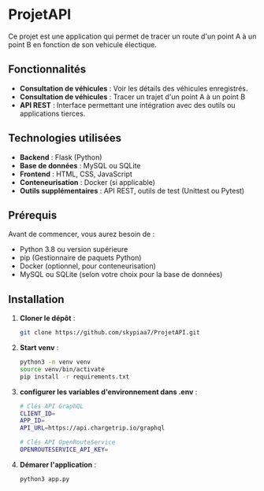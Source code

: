 # ProjetAPI

Ce projet est une application qui permet de tracer un route d'un point A à un point B en fonction de son vehicule électique.

## Fonctionnalités

- **Consultation de véhicules** : Voir les détails des véhicules enregistrés.
- **Consultation de véhicules** : Tracer un trajet d'un point A à un point B
- **API REST** : Interface permettant une intégration avec des outils ou applications tierces.

## Technologies utilisées

- **Backend** : Flask (Python)
- **Base de données** : MySQL ou SQLite
- **Frontend** : HTML, CSS, JavaScript
- **Conteneurisation** : Docker (si applicable)
- **Outils supplémentaires** : API REST, outils de test (Unittest ou Pytest)

## Prérequis

Avant de commencer, vous aurez besoin de :

- Python 3.8 ou version supérieure
- pip (Gestionnaire de paquets Python)
- Docker (optionnel, pour conteneurisation)
- MySQL ou SQLite (selon votre choix pour la base de données)

## Installation

1. **Cloner le dépôt** :  
   ```bash
   git clone https://github.com/skypiaa7/ProjetAPI.git
2. **Start venv** :  
   ```bash
   python3 -m venv venv
   source venv/bin/activate
   pip install -r requirements.txt

3. **configurer les variables d'environnement dans .env** :
   ```bash
   # Clés API GraphQL
   CLIENT_ID=
   APP_ID=
   API_URL=https://api.chargetrip.io/graphql

   # Clés API OpenRouteService 
   OPENROUTESERVICE_API_KEY=
   
4. **Démarer l'application** :
   ```bash
   python3 app.py


